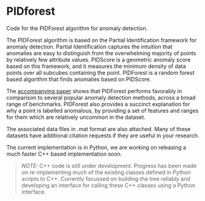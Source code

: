 # PIDforest
Code for the PIDForest algorithm for anomaly detection.

The PIDForest algorithm is based on the Partial Identification framework for anomaly detection. Partial Identification captures the intuition that anomalies are easy to distinguish from the overwhelming majority of points by relatively few attribute values. PIDScore is a geometric anomaly score based on this framework, and it measures the minimum density of data points over all subcubes containing the point. PIDForest is a random forest based algorithm that finds anomalies based on PIDScore. 

The [accompanying paper](https://arxiv.org/abs/1912.03582) shows that PIDForest performs favorably in comparison to several popular anomaly detection methods, across a broad range of benchmarks. PIDForest also provides a succinct explanation for why a point is labelled anomalous, by providing a set of features and ranges for them which are relatively uncommon in the dataset.

The associated data files in .mat format are also attached. Many of these datasets have additional citation requests if they are useful in your research.

The current implementation is in Python, we are working on releasing a much faster C++ based implementation soon.

> _NOTE:_ C++ code is still under development. Progress has been made on re-implementing much of the existing classes defined in Python scripts to C++. Currently focussed on building the tree reliably and developing an interface for calling these C++ classes using a Python interface.